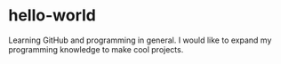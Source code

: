 # hello-world
Learning GitHub and programming in general.  I would like to expand my programming knowledge to make cool projects.
